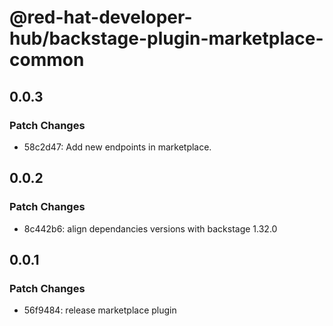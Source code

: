 # @red-hat-developer-hub/backstage-plugin-marketplace-common

## 0.0.3

### Patch Changes

- 58c2d47: Add new endpoints in marketplace.

## 0.0.2

### Patch Changes

- 8c442b6: align dependancies versions with backstage 1.32.0

## 0.0.1

### Patch Changes

- 56f9484: release marketplace plugin
